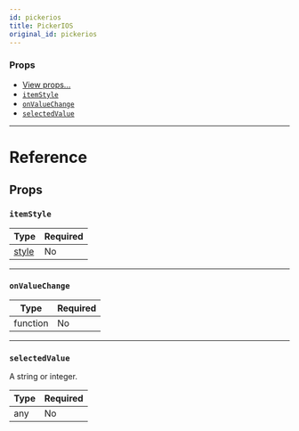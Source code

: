 ```yaml
---
id: pickerios
title: PickerIOS
original_id: pickerios
---
```


### Props

- [View props...](view.md#props)
- [`itemStyle`](pickerios.md#itemstyle)
- [`onValueChange`](pickerios.md#onvaluechange)
- [`selectedValue`](pickerios.md#selectedvalue)

---

# Reference

## Props

### `itemStyle`

| Type                         | Required |
| ---------------------------- | -------- |
| [style](text-style-props.md) | No       |

---

### `onValueChange`

| Type     | Required |
| -------- | -------- |
| function | No       |

---

### `selectedValue`

A string or integer.

| Type | Required |
| ---- | -------- |
| any  | No       |
